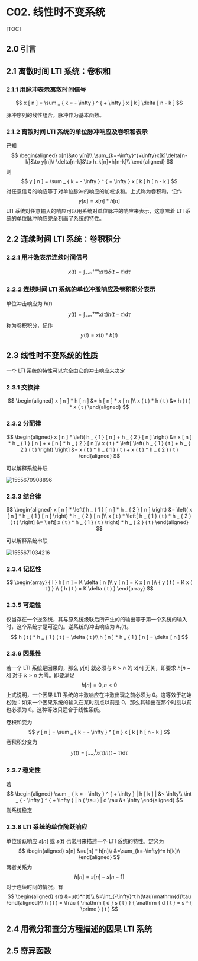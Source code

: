 # C02. 线性时不变系统

[TOC]

## 2.0 引言

## 2.1 离散时间 LTI 系统：卷积和

### 2.1.1 用脉冲表示离散时间信号

$$
x [ n ] = \sum _ { k = - \infty } ^ { + \infty } x [ k ] \delta [ n - k ]
$$

脉冲序列的线性组合，脉冲作为基本函数。

### 2.1.2 离散时间 LTI 系统的单位脉冲响应及卷积和表示

已知
$$
\begin{aligned}
x[n]&\to y[n]\\
\sum_{k=-\infty}^{+\infty}x[k]\delta[n-k]&\to y[n]\\
\delta[n-k]&\to h_k[n]=h[n-k]\\
\end{aligned}
$$
则
$$
y [ n ] = \sum _ { k = - \infty } ^ { + \infty } x [ k ] h [ n  - k ]
$$
对任意信号的响应等于对单位脉冲的响应的加权求和。上式称为卷积和，记作
$$
y [ n ] = x [ n ] * h [ n ]
$$
LTI 系统对任意输入的响应可以用系统对单位脉冲的响应来表示，这意味着 LTI 系统的单位脉冲响应完全刻画了系统的特性。

## 2.2 连续时间 LTI 系统：卷积积分

### 2.2.1 用冲激表示连续时间信号

$$
x ( t ) = \int _ { - \infty } ^ { + \infty } x ( \tau ) \delta ( t - \tau ) \mathrm { d } \tau
$$

### 2.2.2 连续时间 LTI 系统的单位冲激响应及卷积积分表示

单位冲击响应为 $h(t)$ 
$$
y ( t ) = \int _ { - \infty } ^ { + \infty } x ( \tau ) h ( t - \tau ) \mathrm { d } \tau
$$
称为卷积积分，记作
$$
y ( t ) = x ( t ) * h ( t )
$$

## 2.3 线性时不变系统的性质

一个 LTI 系统的特性可以完全由它的冲击响应来决定

### 2.3.1 交换律

$$
\begin{aligned}
x [ n ] * h [ n ] &= h [ n ] * x [ n ]\\
x ( t ) * h ( t ) &= h ( t ) * x ( t )
\end{aligned}
$$

### 2.3.2 分配律

$$
\begin{aligned}
x [ n ] * \left( h _ { 1 } [ n ] + h _ { 2 } [ n ] \right) &= x [ n ] * h _ { 1 } [ n ] + x [ n ] * h _ { 2 } [ n ]\\
x ( t ) * \left[ \left( h _ { 1 } ( t ) + h _ { 2 } ( t ) \right) \right] &= x ( t ) * h _ { 1 } ( t ) + x ( t ) * h _ { 2 } ( t )
\end{aligned}
$$

可以解释系统并联

![1555670908896](assets/1555670908896.png)

### 2.3.3 结合律

$$
\begin{aligned}
x [ n ] * \left( h _ { 1 } [ n ] * h _ { 2 } [ n ] \right) &= \left( x [ n ] * h _ { 1 } [ n ] \right) * h _ { 2 } [ n ]\\
x ( t ) * \left[ h _ { 1 } ( t ) * h _ { 2 } ( t ) \right] &= \left[ x ( t ) * h _ { 1 } ( t ) \right] * h _ { 2 } ( t )
\end{aligned}
$$

可以解释系统串联

![1555671034216](assets/1555671034216.png)

### 2.3.4 记忆性

$$
\begin{array} { l }
h [ n ] = K \delta [ n ]\\
y [ n ] = K x [ n ]\\
{ y ( t ) = K x ( t ) } \\
{ h ( t ) = K \delta ( t ) }
\end{array}
$$

### 2.3.5 可逆性

仅当存在一个逆系统，其与原系统级联后所产生的的输出等于第一个系统的输入时，这个系统才是可逆的。逆系统的冲击响应为 $h_1(t)​$。
$$
h ( t ) * h _ { 1 } ( t ) = \delta ( t )\\
h [ n ] * h _ { 1 } [ n ] = \delta [ n ]
$$

### 2.3.6 因果性

若一个 LTI 系统是因果的，那么 $y[n]$ 就必须与 $k>n$ 的 $x[n]$ 无关，即要求 $h[n-k]$ 对于 $k>n$ 为零。即要满足
$$
h[n] = 0,n<0
$$
上式说明，一个因果 LTI 系统的冲激响应在冲激出现之前必须为 0。这等效于初始松弛：如果一个因果系统的输入在某时刻点以前是 0，那么其输出在那个时刻以前也必须为 0。这种等效只适合于线性系统。

卷积和变为
$$
y [ n ] = \sum _ { k = - \infty } ^ { n } x [ k ] h [ n - k ]
$$
卷积积分变为
$$
y ( t ) = \int _ { - \infty } ^ { t } x ( \tau ) h ( t - \tau ) \mathrm { d } \tau
$$

### 2.3.7 稳定性

若
$$
\begin{aligned}
\sum _ { k = - \infty } ^ { + \infty } | h [ k ] | &< \infty\\
\int _ { - \infty } ^ { + \infty } | h ( \tau ) | d \tau &< \infty
\end{aligned}
$$
则系统稳定

### 2.3.8 LTI 系统的单位阶跃响应

单位阶跃响应 $s[n]$ 或 $s(t)$ 也常用来描述一个 LTI 系统的特性。定义为
$$
\begin{aligned}
s[n]
&=u[n] * h[n]\\
&=\sum_{k=-\infty}^n h[k]\\
\end{aligned}
$$
两者关系为
$$
h[n] = s[n]-s[n-1]
$$
对于连续时间的情况，有
$$
\begin{aligned}
s(t)
&=u(t)*h(t)\\
&=\int_{-\infty}^t h(\tau)\mathrm{d}\tau
\end{aligned}\\
h ( t ) = \frac { \mathrm { d } s ( t ) } { \mathrm { d } t } = s ^ { \prime } ( t )
$$

## 2.4 用微分和查分方程描述的因果 LTI 系统

## 2.5 奇异函数

